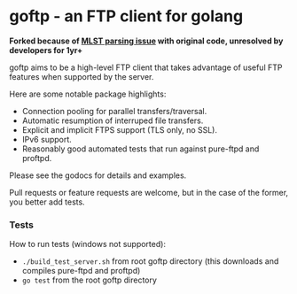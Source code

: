 # goftp - an FTP client for golang

**Forked because of [MLST parsing issue](https://github.com/secsy/goftp/issues/45) with original code, unresolved by developers for 1yr+**

goftp aims to be a high-level FTP client that takes advantage of useful FTP features when supported by the server.

Here are some notable package highlights:

* Connection pooling for parallel transfers/traversal.
* Automatic resumption of interruped file transfers.
* Explicit and implicit FTPS support (TLS only, no SSL).
* IPv6 support.
* Reasonably good automated tests that run against pure-ftpd and proftpd.

Please see the godocs for details and examples.

Pull requests or feature requests are welcome, but in the case of the former, you better add tests.

### Tests ###

How to run tests (windows not supported):
* ```./build_test_server.sh``` from root goftp directory (this downloads and compiles pure-ftpd and proftpd)
* ```go test``` from the root goftp directory
